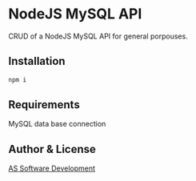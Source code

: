 # NodeJS MySQL API

CRUD of a NodeJS MySQL API for general porpouses.

## Installation

```bash
npm i
```

## Requirements

MySQL data base connection


## Author & License
[AS Software Development](https://devadriano.com.br/)